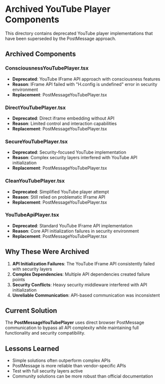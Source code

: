 # Archived YouTube Player Components

This directory contains deprecated YouTube player implementations that have been superseded by the PostMessage approach.

## Archived Components

### ConsciousnessYouTubePlayer.tsx
- **Deprecated**: YouTube IFrame API approach with consciousness features
- **Reason**: IFrame API failed with "H.config is undefined" error in security environment
- **Replacement**: PostMessageYouTubePlayer.tsx

### DirectYouTubePlayer.tsx
- **Deprecated**: Direct iframe embedding without API
- **Reason**: Limited control and interaction capabilities
- **Replacement**: PostMessageYouTubePlayer.tsx

### SecureYouTubePlayer.tsx
- **Deprecated**: Security-focused YouTube implementation
- **Reason**: Complex security layers interfered with YouTube API initialization
- **Replacement**: PostMessageYouTubePlayer.tsx

### CleanYouTubePlayer.tsx
- **Deprecated**: Simplified YouTube player attempt
- **Reason**: Still relied on problematic IFrame API
- **Replacement**: PostMessageYouTubePlayer.tsx

### YouTubeApiPlayer.tsx
- **Deprecated**: Standard YouTube IFrame API implementation
- **Reason**: Core API initialization failures in security environment
- **Replacement**: PostMessageYouTubePlayer.tsx

## Why These Were Archived

1. **API Initialization Failures**: The YouTube IFrame API consistently failed with security layers
2. **Complex Dependencies**: Multiple API dependencies created failure points
3. **Security Conflicts**: Heavy security middleware interfered with API initialization
4. **Unreliable Communication**: API-based communication was inconsistent

## Current Solution

The **PostMessageYouTubePlayer** uses direct browser PostMessage communication to bypass all API complexity while maintaining full functionality and security compatibility.

## Lessons Learned

- Simple solutions often outperform complex APIs
- PostMessage is more reliable than vendor-specific APIs
- Test with full security layers active
- Community solutions can be more robust than official documentation